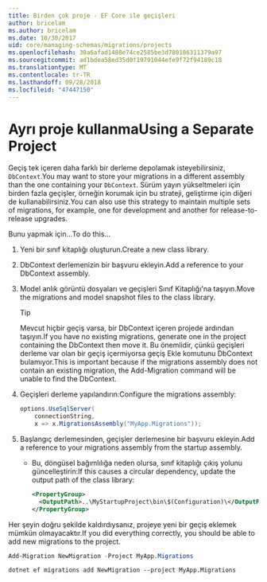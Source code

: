 ```yaml
---
title: Birden çok proje - EF Core ile geçişleri
author: bricelam
ms.author: bricelam
ms.date: 10/30/2017
uid: core/managing-schemas/migrations/projects
ms.openlocfilehash: 30a6afad1488e74ce2585be3d780186311379a97
ms.sourcegitcommit: ad1bdea58ed35d0f19791044efe9f72f94189c18
ms.translationtype: MT
ms.contentlocale: tr-TR
ms.lasthandoff: 09/28/2018
ms.locfileid: "47447150"
---
```

<a name="using-a-separate-project"></a><span data-ttu-id="f9c1e-102">Ayrı proje kullanma</span><span class="sxs-lookup"><span data-stu-id="f9c1e-102">Using a Separate Project</span></span>
========================
<span data-ttu-id="f9c1e-103">Geçiş tek içeren daha farklı bir derleme depolamak isteyebilirsiniz, `DbContext`.</span><span class="sxs-lookup"><span data-stu-id="f9c1e-103">You may want to store your migrations in a different assembly than the one containing your `DbContext`.</span></span> <span data-ttu-id="f9c1e-104">Sürüm yayın yükseltmeleri için birden fazla geçişler, örneğin korumak için bu strateji, geliştirme için diğeri de kullanabilirsiniz.</span><span class="sxs-lookup"><span data-stu-id="f9c1e-104">You can also use this strategy to maintain multiple sets of migrations, for example, one for development and another for release-to-release upgrades.</span></span>

<span data-ttu-id="f9c1e-105">Bunu yapmak için...</span><span class="sxs-lookup"><span data-stu-id="f9c1e-105">To do this...</span></span>

1. <span data-ttu-id="f9c1e-106">Yeni bir sınıf kitaplığı oluşturun.</span><span class="sxs-lookup"><span data-stu-id="f9c1e-106">Create a new class library.</span></span>

2. <span data-ttu-id="f9c1e-107">DbContext derlemenizin bir başvuru ekleyin.</span><span class="sxs-lookup"><span data-stu-id="f9c1e-107">Add a reference to your DbContext assembly.</span></span>

3. <span data-ttu-id="f9c1e-108">Model anlık görüntü dosyaları ve geçişleri Sınıf Kitaplığı'na taşıyın.</span><span class="sxs-lookup"><span data-stu-id="f9c1e-108">Move the migrations and model snapshot files to the class library.</span></span>
   > [!TIP]
   > <span data-ttu-id="f9c1e-109">Mevcut hiçbir geçiş varsa, bir DbContext içeren projede ardından taşıyın.</span><span class="sxs-lookup"><span data-stu-id="f9c1e-109">If you have no existing migrations, generate one in the project containing the DbContext then move it.</span></span> <span data-ttu-id="f9c1e-110">Bu önemlidir, çünkü geçişleri derleme var olan bir geçiş içermiyorsa geçiş Ekle komutunu DbContext bulamıyor.</span><span class="sxs-lookup"><span data-stu-id="f9c1e-110">This is important because if the migrations assembly does not contain an existing migration, the Add-Migration command will be unable to find the DbContext.</span></span>

4. <span data-ttu-id="f9c1e-111">Geçişleri derleme yapılandırın:</span><span class="sxs-lookup"><span data-stu-id="f9c1e-111">Configure the migrations assembly:</span></span>

   ``` csharp
   options.UseSqlServer(
       connectionString,
       x => x.MigrationsAssembly("MyApp.Migrations"));
   ```

5. <span data-ttu-id="f9c1e-112">Başlangıç derlemesinden, geçişler derlemesine bir başvuru ekleyin.</span><span class="sxs-lookup"><span data-stu-id="f9c1e-112">Add a reference to your migrations assembly from the startup assembly.</span></span>
   * <span data-ttu-id="f9c1e-113">Bu, döngüsel bağımlılığa neden olursa, sınıf kitaplığı çıkış yolunu güncelleştirin:</span><span class="sxs-lookup"><span data-stu-id="f9c1e-113">If this causes a circular dependency, update the output path of the class library:</span></span>

     ``` xml
     <PropertyGroup>
       <OutputPath>..\MyStartupProject\bin\$(Configuration)\</OutputPath>
     </PropertyGroup>
     ```

<span data-ttu-id="f9c1e-114">Her şeyin doğru şekilde kaldırdıysanız, projeye yeni bir geçiş eklemek mümkün olmayacaktır.</span><span class="sxs-lookup"><span data-stu-id="f9c1e-114">If you did everything correctly, you should be able to add new migrations to the project.</span></span>

``` powershell
Add-Migration NewMigration -Project MyApp.Migrations
```
``` Console
dotnet ef migrations add NewMigration --project MyApp.Migrations
```
